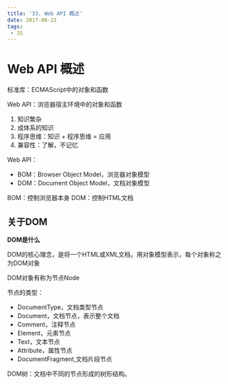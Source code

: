```yaml
---
title: '33. Web API 概述'
date: 2017-06-21
tags:
 - JS
---
```


# Web API 概述

标准库：ECMAScript中的对象和函数

Web API：浏览器宿主环境中的对象和函数

1. 知识繁杂
2. 成体系的知识
3. 程序思维：知识 + 程序思维 = 应用
4. 兼容性：了解，不记忆

Web API：

- BOM：Browser Object Model，浏览器对象模型
- DOM：Document Object Model，文档对象模型

BOM：控制浏览器本身
DOM：控制HTML文档

## 关于DOM

**DOM是什么**

DOM的核心理念，是将一个HTML或XML文档，用对象模型表示，每个对象称之为DOM对象

DOM对象有称为节点Node

节点的类型：

- DocumentType，文档类型节点
- Document，文档节点，表示整个文档
- Comment，注释节点
- Element，元素节点
- Text，文本节点
- Attribute，属性节点
- DocumentFragment,文档片段节点

DOM树：文档中不同的节点形成的树形结构。
